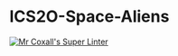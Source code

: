 # ICS2O-Space-Aliens

[![Mr Coxall's Super Linter](https://github.com/Brayden-Blank/ICS2O-Space-Aliens/actions/workflows/main.yml/badge.svg?branch=main)](https://github.com/Brayden-Blank/ICS2O-Space-Aliens/actions/workflows/main.yml)
